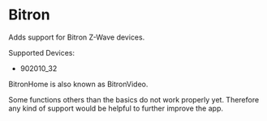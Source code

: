 # Bitron

Adds support for Bitron Z-Wave devices.

Supported Devices:
- 902010_32

BitronHome is also known as BitronVideo.

Some functions others than the basics do not work properly yet.
Therefore any kind of support would be helpful to further improve the app.
